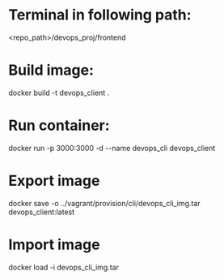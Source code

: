 # Terminal in following path:

<repo_path>/devops_proj/frontend

# Build image:

docker build -t devops_client .

# Run container:

docker run -p 3000:3000 -d --name devops_cli devops_client

# Export image

docker save -o ../vagrant/provision/cli/devops_cli_img.tar devops_client:latest

# Import image

docker load -i devops_cli_img.tar
